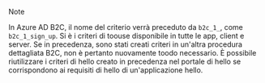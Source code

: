 > [!NOTE]
> In Azure AD B2C, il nome del criterio verrà preceduto da `b2c_1_`, come `b2c_1_sign_up`.  Si è i criteri di toouse disponibile in tutte le app, client e server.  Se in precedenza, sono stati creati criteri in un'altra procedura dettagliata B2C, non è pertanto nuovamente toodo necessario. È possibile riutilizzare i criteri di hello creato in precedenza nel portale di hello se corrispondono ai requisiti di hello di un'applicazione hello.
> 
> 


